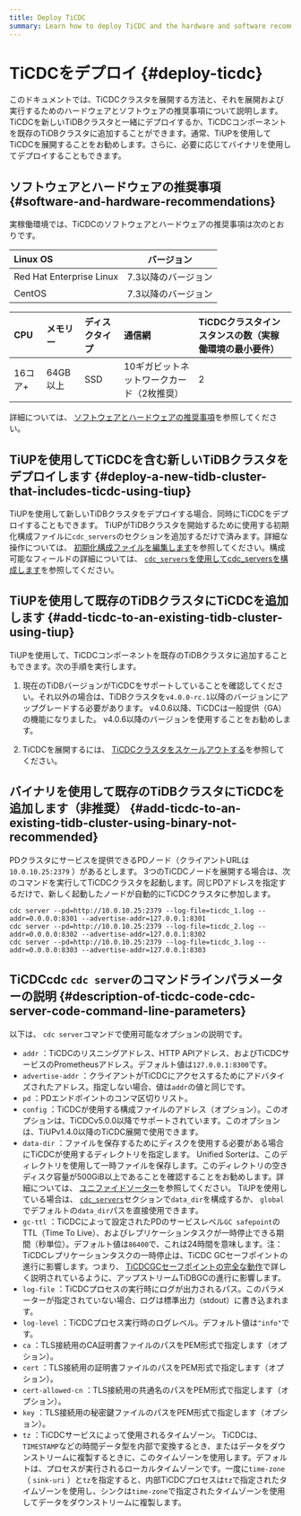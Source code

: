 ```yaml
---
title: Deploy TiCDC
summary: Learn how to deploy TiCDC and the hardware and software recommendations for deploying and running it.
---
```


# TiCDCをデプロイ {#deploy-ticdc}

このドキュメントでは、TiCDCクラスタを展開する方法と、それを展開および実行するためのハードウェアとソフトウェアの推奨事項について説明します。 TiCDCを新しいTiDBクラスタと一緒にデプロイするか、TiCDCコンポーネントを既存のTiDBクラスタに追加することができます。通常、TiUPを使用してTiCDCを展開することをお勧めします。さらに、必要に応じてバイナリを使用してデプロイすることもできます。

## ソフトウェアとハードウェアの推奨事項 {#software-and-hardware-recommendations}

実稼働環境では、TiCDCのソフトウェアとハードウェアの推奨事項は次のとおりです。

| Linux OS                 |    バージョン    |
| :----------------------- | :---------: |
| Red Hat Enterprise Linux | 7.3以降のバージョン |
| CentOS                   | 7.3以降のバージョン |

| CPU   | メモリー   | ディスクタイプ | 通信網                    | TiCDCクラスタインスタンスの数（実稼働環境の最小要件） |
| :---- | :----- | :------ | :--------------------- | :---------------------------- |
| 16コア+ | 64GB以上 | SSD     | 10ギガビットネットワークカード（2枚推奨） | 2                             |

詳細については、 [ソフトウェアとハードウェアの推奨事項](/hardware-and-software-requirements.md)を参照してください。

## TiUPを使用してTiCDCを含む新しいTiDBクラスタをデプロイします {#deploy-a-new-tidb-cluster-that-includes-ticdc-using-tiup}

TiUPを使用して新しいTiDBクラスタをデプロイする場合、同時にTiCDCをデプロイすることもできます。 TiUPがTiDBクラスタを開始するために使用する初期化構成ファイルに`cdc_servers`のセクションを追加するだけで済みます。詳細な操作については、 [初期化構成ファイルを編集します](/production-deployment-using-tiup.md#step-3-initialize-cluster-topology-file)を参照してください。構成可能なフィールドの詳細については、 [`cdc_servers`を使用してcdc_serversを構成します](/tiup/tiup-cluster-topology-reference.md#cdc_servers)を参照してください。

## TiUPを使用して既存のTiDBクラスタにTiCDCを追加します {#add-ticdc-to-an-existing-tidb-cluster-using-tiup}

TiUPを使用して、TiCDCコンポーネントを既存のTiDBクラスタに追加することもできます。次の手順を実行します。

1.  現在のTiDBバージョンがTiCDCをサポートしていることを確認してください。それ以外の場合は、TiDBクラスタを`v4.0.0-rc.1`以降のバージョンにアップグレードする必要があります。 v4.0.6以降、TiCDCは一般提供（GA）の機能になりました。 v4.0.6以降のバージョンを使用することをお勧めします。

2.  TiCDCを展開するには、 [TiCDCクラスタをスケールアウトする](/scale-tidb-using-tiup.md#scale-out-a-ticdc-cluster)を参照してください。

## バイナリを使用して既存のTiDBクラスタにTiCDCを追加します（非推奨） {#add-ticdc-to-an-existing-tidb-cluster-using-binary-not-recommended}

PDクラスタにサービスを提供できるPDノード（クライアントURLは`10.0.10.25:2379` ）があるとします。 3つのTiCDCノードを展開する場合は、次のコマンドを実行してTiCDCクラスタを起動します。同じPDアドレスを指定するだけで、新しく起動したノードが自動的にTiCDCクラスタに参加します。


```shell
cdc server --pd=http://10.0.10.25:2379 --log-file=ticdc_1.log --addr=0.0.0.0:8301 --advertise-addr=127.0.0.1:8301
cdc server --pd=http://10.0.10.25:2379 --log-file=ticdc_2.log --addr=0.0.0.0:8302 --advertise-addr=127.0.0.1:8302
cdc server --pd=http://10.0.10.25:2379 --log-file=ticdc_3.log --addr=0.0.0.0:8303 --advertise-addr=127.0.0.1:8303
```

## TiCDCcdc <code>cdc server</code>のコマンドラインパラメーターの説明 {#description-of-ticdc-code-cdc-server-code-command-line-parameters}

以下は、 `cdc server`コマンドで使用可能なオプションの説明です。

-   `addr` ：TiCDCのリスニングアドレス、HTTP APIアドレス、およびTiCDCサービスのPrometheusアドレス。デフォルト値は`127.0.0.1:8300`です。
-   `advertise-addr` ：クライアントがTiCDCにアクセスするためにアドバタイズされたアドレス。指定しない場合、値は`addr`の値と同じです。
-   `pd` ：PDエンドポイントのコンマ区切りリスト。
-   `config` ：TiCDCが使用する構成ファイルのアドレス（オプション）。このオプションは、TiCDCv5.0.0以降でサポートされています。このオプションは、TiUPv1.4.0以降のTiCDC展開で使用できます。
-   `data-dir` ：ファイルを保存するためにディスクを使用する必要がある場合にTiCDCが使用するディレクトリを指定します。 Unified Sorterは、このディレクトリを使用して一時ファイルを保存します。このディレクトリの空きディスク容量が500GiB以上であることを確認することをお勧めします。詳細については、 [ユニファイドソーター](/ticdc/manage-ticdc.md#unified-sorter)を参照してください。 TiUPを使用している場合は、 [`cdc_servers`](/tiup/tiup-cluster-topology-reference.md#cdc_servers)セクションで`data_dir`を構成するか、 `global`でデフォルトの`data_dir`パスを直接使用できます。
-   `gc-ttl` ：TiCDCによって設定されたPDのサービスレベル`GC safepoint`のTTL（Time To Live）、およびレプリケーションタスクが一時停止できる期間（秒単位）。デフォルト値は`86400`で、これは24時間を意味します。注：TiCDCレプリケーションタスクの一時停止は、TiCDC GCセーフポイントの進行に影響します。つまり、 [TiCDCGCセーフポイントの完全な動作](/ticdc/ticdc-faq.md#what-is-the-complete-behavior-of-ticdc-garbage-collection-gc-safepoint)で詳しく説明されているように、アップストリームTiDBGCの進行に影響します。
-   `log-file` ：TiCDCプロセスの実行時にログが出力されるパス。このパラメーターが指定されていない場合、ログは標準出力（stdout）に書き込まれます。
-   `log-level` ：TiCDCプロセス実行時のログレベル。デフォルト値は`"info"`です。
-   `ca` ：TLS接続用のCA証明書ファイルのパスをPEM形式で指定します（オプション）。
-   `cert` ：TLS接続用の証明書ファイルのパスをPEM形式で指定します（オプション）。
-   `cert-allowed-cn` ：TLS接続用の共通名のパスをPEM形式で指定します（オプション）。
-   `key` ：TLS接続用の秘密鍵ファイルのパスをPEM形式で指定します（オプション）。
-   `tz` ：TiCDCサービスによって使用されるタイムゾーン。 TiCDCは、 `TIMESTAMP`などの時間データ型を内部で変換するとき、またはデータをダウンストリームに複製するときに、このタイムゾーンを使用します。デフォルトは、プロセスが実行されるローカルタイムゾーンです。一度に`time-zone` （ `sink-uri` ）と`tz`を指定すると、内部TiCDCプロセスは`tz`で指定されたタイムゾーンを使用し、シンクは`time-zone`で指定されたタイムゾーンを使用してデータをダウンストリームに複製します。
